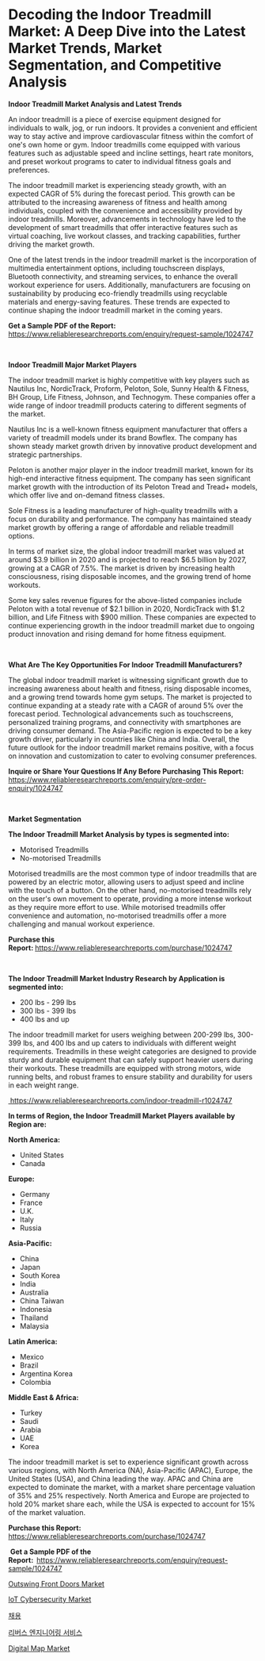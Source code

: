 <p><h1>Decoding the Indoor Treadmill Market: A Deep Dive into the Latest Market Trends, Market Segmentation, and Competitive Analysis</h1></p><p><strong>Indoor Treadmill Market Analysis and Latest Trends</strong></p>
<p><p>An indoor treadmill is a piece of exercise equipment designed for individuals to walk, jog, or run indoors. It provides a convenient and efficient way to stay active and improve cardiovascular fitness within the comfort of one's own home or gym. Indoor treadmills come equipped with various features such as adjustable speed and incline settings, heart rate monitors, and preset workout programs to cater to individual fitness goals and preferences.</p><p>The indoor treadmill market is experiencing steady growth, with an expected CAGR of 5% during the forecast period. This growth can be attributed to the increasing awareness of fitness and health among individuals, coupled with the convenience and accessibility provided by indoor treadmills. Moreover, advancements in technology have led to the development of smart treadmills that offer interactive features such as virtual coaching, live workout classes, and tracking capabilities, further driving the market growth.</p><p>One of the latest trends in the indoor treadmill market is the incorporation of multimedia entertainment options, including touchscreen displays, Bluetooth connectivity, and streaming services, to enhance the overall workout experience for users. Additionally, manufacturers are focusing on sustainability by producing eco-friendly treadmills using recyclable materials and energy-saving features. These trends are expected to continue shaping the indoor treadmill market in the coming years.</p></p>
<p><strong>Get a Sample PDF of the Report:&nbsp;</strong> <a href="https://www.reliableresearchreports.com/enquiry/request-sample/1024747">https://www.reliableresearchreports.com/enquiry/request-sample/1024747</a></p>
<p>&nbsp;</p>
<p><strong>Indoor Treadmill Major Market Players</strong></p>
<p><p>The indoor treadmill market is highly competitive with key players such as Nautilus Inc, NordicTrack, Proform, Peloton, Sole, Sunny Health & Fitness, BH Group, Life Fitness, Johnson, and Technogym. These companies offer a wide range of indoor treadmill products catering to different segments of the market.</p><p>Nautilus Inc is a well-known fitness equipment manufacturer that offers a variety of treadmill models under its brand Bowflex. The company has shown steady market growth driven by innovative product development and strategic partnerships.</p><p>Peloton is another major player in the indoor treadmill market, known for its high-end interactive fitness equipment. The company has seen significant market growth with the introduction of its Peloton Tread and Tread+ models, which offer live and on-demand fitness classes.</p><p>Sole Fitness is a leading manufacturer of high-quality treadmills with a focus on durability and performance. The company has maintained steady market growth by offering a range of affordable and reliable treadmill options.</p><p>In terms of market size, the global indoor treadmill market was valued at around $3.9 billion in 2020 and is projected to reach $6.5 billion by 2027, growing at a CAGR of 7.5%. The market is driven by increasing health consciousness, rising disposable incomes, and the growing trend of home workouts.</p><p>Some key sales revenue figures for the above-listed companies include Peloton with a total revenue of $2.1 billion in 2020, NordicTrack with $1.2 billion, and Life Fitness with $900 million. These companies are expected to continue experiencing growth in the indoor treadmill market due to ongoing product innovation and rising demand for home fitness equipment.</p></p>
<p>&nbsp;</p>
<p><strong>What Are The Key Opportunities For Indoor Treadmill Manufacturers?</strong></p>
<p><p>The global indoor treadmill market is witnessing significant growth due to increasing awareness about health and fitness, rising disposable incomes, and a growing trend towards home gym setups. The market is projected to continue expanding at a steady rate with a CAGR of around 5% over the forecast period. Technological advancements such as touchscreens, personalized training programs, and connectivity with smartphones are driving consumer demand. The Asia-Pacific region is expected to be a key growth driver, particularly in countries like China and India. Overall, the future outlook for the indoor treadmill market remains positive, with a focus on innovation and customization to cater to evolving consumer preferences.</p></p>
<p><strong>Inquire or Share Your Questions If Any Before Purchasing This Report:</strong> <a href="https://www.reliableresearchreports.com/enquiry/pre-order-enquiry/1024747">https://www.reliableresearchreports.com/enquiry/pre-order-enquiry/1024747</a></p>
<p>&nbsp;</p>
<p><strong>Market Segmentation</strong></p>
<p><strong>The Indoor Treadmill Market Analysis by types is segmented into:</strong></p>
<p><ul><li>Motorised Treadmills</li><li>No-motorised Treadmills</li></ul></p>
<p><p>Motorised treadmills are the most common type of indoor treadmills that are powered by an electric motor, allowing users to adjust speed and incline with the touch of a button. On the other hand, no-motorised treadmills rely on the user's own movement to operate, providing a more intense workout as they require more effort to use. While motorised treadmills offer convenience and automation, no-motorised treadmills offer a more challenging and manual workout experience.</p></p>
<p><strong>Purchase this Report:&nbsp;</strong><a href="https://www.reliableresearchreports.com/purchase/1024747">https://www.reliableresearchreports.com/purchase/1024747</a></p>
<p>&nbsp;</p>
<p><strong>The Indoor Treadmill Market Industry Research by Application is segmented into:</strong></p>
<p><ul><li>200 lbs - 299 lbs</li><li>300 lbs - 399 lbs</li><li>400 lbs and up</li></ul></p>
<p><p>The indoor treadmill market for users weighing between 200-299 lbs, 300-399 lbs, and 400 lbs and up caters to individuals with different weight requirements. Treadmills in these weight categories are designed to provide sturdy and durable equipment that can safely support heavier users during their workouts. These treadmills are equipped with strong motors, wide running belts, and robust frames to ensure stability and durability for users in each weight range.</p></p>
<p><a href="https://www.reliableresearchreports.com/indoor-treadmill-r1024747">&nbsp;https://www.reliableresearchreports.com/indoor-treadmill-r1024747</a></p>
<p><strong>In terms of Region, the Indoor Treadmill Market Players available by Region are:</strong></p>
<p>
    <p> <strong> North America: </strong>
        <ul>
            <li>United States</li>
            <li>Canada</li>
        </ul>
        </p> 
    <p> <strong> Europe: </strong>
        <ul>
            <li>Germany</li>
            <li>France</li>
            <li>U.K.</li>
            <li>Italy</li>
            <li>Russia</li>
        </ul>
        </p> 
    <p> <strong> Asia-Pacific: </strong>
        <ul>
            <li>China</li>
            <li>Japan</li>
            <li>South Korea</li>
            <li>India</li>
            <li>Australia</li>
            <li>China Taiwan</li>
            <li>Indonesia</li>
            <li>Thailand</li>
            <li>Malaysia</li>
        </ul>
        </p> 
    <p> <strong> Latin America: </strong>
        <ul>
            <li>Mexico</li>
            <li>Brazil</li>
            <li>Argentina Korea</li>
            <li>Colombia</li>
        </ul>
        </p> 
    <p> <strong> Middle East & Africa: </strong>
        <ul>
            <li>Turkey</li>
            <li>Saudi</li>
            <li>Arabia</li>
            <li>UAE</li>
            <li>Korea</li>
        </ul>
    </p>
    </p>
<p><p>The indoor treadmill market is set to experience significant growth across various regions, with North America (NA), Asia-Pacific (APAC), Europe, the United States (USA), and China leading the way. APAC and China are expected to dominate the market, with a market share percentage valuation of 35% and 25% respectively. North America and Europe are projected to hold 20% market share each, while the USA is expected to account for 15% of the market valuation.</p></p>
<p><strong>Purchase this Report: </strong><a href="https://www.reliableresearchreports.com/purchase/1024747">https://www.reliableresearchreports.com/purchase/1024747</a></p>
<p>&nbsp;<strong>Get a Sample PDF of the Report:&nbsp;&nbsp;</strong><a href="https://www.reliableresearchreports.com/enquiry/request-sample/1024747">https://www.reliableresearchreports.com/enquiry/request-sample/1024747</a></p>
<p><strong></strong></p>
<p><p><a href="https://medium.com/@dfght5g/global-outswing-front-doors-market-size-share-analysis-by-product-type-by-application-by-885ca16ef3c3">Outswing Front Doors Market</a></p><p><a href="https://github.com/BryceTownsendr/Market-Research-Report-List-6/blob/main/iot-cybersecurity-market.md">IoT Cybersecurity Market</a></p><p><a href="https://github.com/sarassiksa/Market-Research-Report-List-2/blob/main/669380879317.md">채용</a></p><p><a href="https://github.com/LoganRew1964/Market-Research-Report-List-2/blob/main/663965679318.md">리버스 엔지니어링 서비스</a></p><p><a href="https://github.com/mahnoor2003/Market-Research-Report-List-5/blob/main/digital-map-market.md">Digital Map Market</a></p></p>